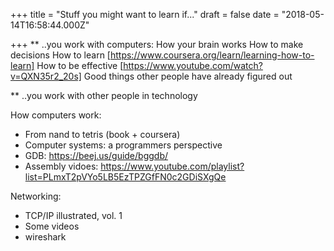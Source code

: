 
+++
title = "Stuff you might want to learn if..."
draft = false
date = "2018-05-14T16:58:44.000Z"

+++
** ..you work with computers:
How your brain works
How to make decisions
How to learn [https://www.coursera.org/learn/learning-how-to-learn]
How to be effective [https://www.youtube.com/watch?v=QXN35r2_20s]
Good things other people have already figured out

** ..you work with other people in technology

How computers work:

 * From nand to tetris (book + coursera)
 * Computer systems: a programmers perspective
 * GDB: https://beej.us/guide/bggdb/
 * Assembly vidoes: 
   https://www.youtube.com/playlist?list=PLmxT2pVYo5LB5EzTPZGfFN0c2GDiSXgQe

Networking:

 * TCP/IP illustrated, vol. 1
 * Some videos
 * wireshark
